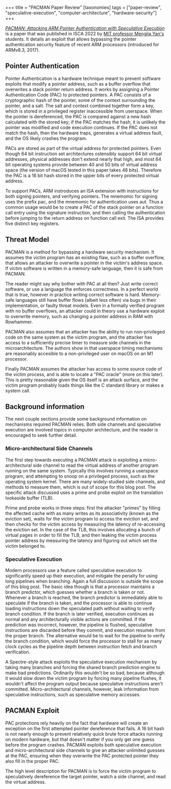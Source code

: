 +++
title = "PACMAN Paper Review"
[taxonomies]
tags = ["paper-review", "speculative-execution", "computer-architecture", "hardware-security"]
+++

[*PACMAN: Attacking ARM Pointer Authentication with Speculative Execution*](http://pacmanattack.com/paper.pdf) is a paper that was published in ISCA 2022 by [MIT professor Mengjia Yan's](https://people.csail.mit.edu/mengjia/) students. It details an exploit that allows bypassing the pointer authentication security feature of recent ARM processors (introduced for ARMv8.3, 2017). 

## Pointer Authentication

Pointer Authentication is a hardware technique meant to prevent software exploits that modify a pointer address, such as a buffer overflow that overwrites a stack pointer return address. It works by assigning a Pointer Authentication Code (PAC) to protected pointers. A PAC consists of a cryptographic hash of the pointer, some of the context surrounding the pointer, and a salt. The salt and context combined together form a key, which is stored in a privileged register inaccessible from userspace. When the pointer is dereferenced, the PAC is compared against a new hash calculated with the stored key; if the PAC matches the hash, it is unlikely the pointer was modified and code execution continues. If the PAC does not match the hash, then the hardware traps, generates a virtual address fault, and the OS likely crashes the program. 

PACs are stored as part of the virtual address for protected pointers. Even though 64 bit instruction set architectures ostensibly support 64 bit virtual addresses, physical addresses don't extend nearly that high, and most 64 bit operating systems provide between 40 and 50 bits of virtual address space (the version of macOS tested in this paper takes 48 bits). Therefore the PAC is a 16 bit hash stored in the upper bits of every protected virtual address. 

To support PACs, ARM instroduces an ISA extension with instructions for both signing pointers, and verifying pointers. The mnemomic for signing uses the prefix pac, and the mnemomic for authentication uses aut. Thus a common usage would be to create a PAC of the stack pointer on a function call entry using the signature instruction, and then calling the authentication before jumping to the return address on function call exit. The ISA provides five distinct key registers.

## Threat Model

PACMAN is a method for bypassing a hardware security mechanism. It assumes the victim program has an existing flaw, such as a buffer overflow, that allows an attacker to overwrite a pointer in the victim's address space. If victim software is written in a memory-safe language, then it is safe from PACMAN.

The reader might say why bother with PAC at all then? Just write correct software, or use a language the enforces correctness. In a perfect world that is true, however in practice writing correct software is hard. Memory-safe languages still have buffer flows (albeit less often) via bugs in their implementation, or faulty threat models. Even in a formally verified program with no buffer overflows, an attacker could in theory use a hardware exploit to overwrite memory, such as changing a pointer address in RAM with Rowhammer.

PACMAN also assumes that an attacker has the ability to run non-privileged code on the same system as the victim program, and the attacker has access to a sufficiently precise timer to measure side channels in the microarchitecture. The authors show in that userspace timing mechanisms are reasonably accesible to a non-privileged user on macOS on an M1 processor. 

Finally PACMAN assumes the attacker has access to some source code of the victim process, and is able to locate a "PAC oracle" (more on this later). This is pretty reasonable given the OS itself is an attack surface, and the victim program probably loads things like the C standard library or makes a system call.

## Background information

The next couple sections provide some background information on mechanisms required PACMAN relies. Both side channels and speculative execution are involved topics in computer architecture, and the reader is encouraged to seek further detail.

### Micro-architectural Side Channels

The first step towards executing a PACMAN attack is exploiting a micro-architectural side channel to read the virtual address of another program running on the same system. Typically this involves running a userspace program, and attempting to snoop on a privileged process, such as the operating system kernel. There are many widely-studied side channels, and methods to measure them, which is out of scope for this blog post. The specific attack discussed uses a prime and probe exploit on the translation lookaside buffer (TLB).

Prime and probe works in three steps: first the attacker "primes" by filling the affected cache with as many writes as its associativity (known as the eviction set), waits for the victim program to access the eviction set, and then checks for the victim access by measuring the latency of re-accessing the eviction set. In the case of the TLB, this involves allocating a bunch of virtual pages in order to fill the TLB, and then leaking the victim process pointer address by measuring the latency and figuring out which set the victim belonged to.

### Speculative Execution

Modern processors use a feature called speculative execution to significantly speed up their execution, and mitigate the penalty for using long pipelines when branching. Again a full discussion is outside the scope of this blog post. The basic idea though is that a processor maintains a branch predictor, which guesses whether a branch is taken or not. Whenever a branch is reached, the branch predictor is immediately able to speculate if the branch is taken, and the processor is able to continue loading instructions down the speculated path without waiting to verify branch condition. If the branch is later verified, execution continues as normal and any architecturally visible actions are committed. If the prediction was incorrect, however, the pipeline is flushed, speculative instructions are discarded before they commit, and execution resumes from the proper branch. The alternative would be to wait for the pipeline to verify the branch condition, which would force the processor to stall for as many clock cycles as the pipeline depth between instruction fetch and branch verification. 

A Spectre-style attack exploits the speculative execution mechanism by taking many branches and forcing the shared branch prediction engine to make bad predictions. Ordinarily this wouldn't be so bad, because although it would slow down the victim program by forcing many pipeline flushes, it wouldn't affect the program output because speculative instructions aren't committed. Micro-architectural channels, however, leak information from speculative instructions, such as speculative memory accesses.

## PACMAN Exploit

PAC protections rely heavily on the fact that hardware will create an exception on the first attempted pointer dereference that fails. A 16 bit hash is not nearly enough to prevent relatively quick brute force attacks running on modern hardware, but that doesn't matter if you only get one guess before the program crashes. PACMAN exploits both speculative execution and micro-architectural side channels to give an attacker unlimited guesses at the PAC, ensuring when they overwrite the PAC protected pointer they also fill in the proper PAC. 

The high level description for PACMAN is to force the victim program to speculatively dereference the target pointer, watch a side channel, and read the virtual address.

